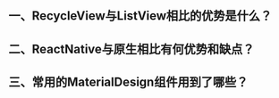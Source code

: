## 一、RecycleView与ListView相比的优势是什么？


## 二、ReactNative与原生相比有何优势和缺点？


## 三、常用的MaterialDesign组件用到了哪些？
